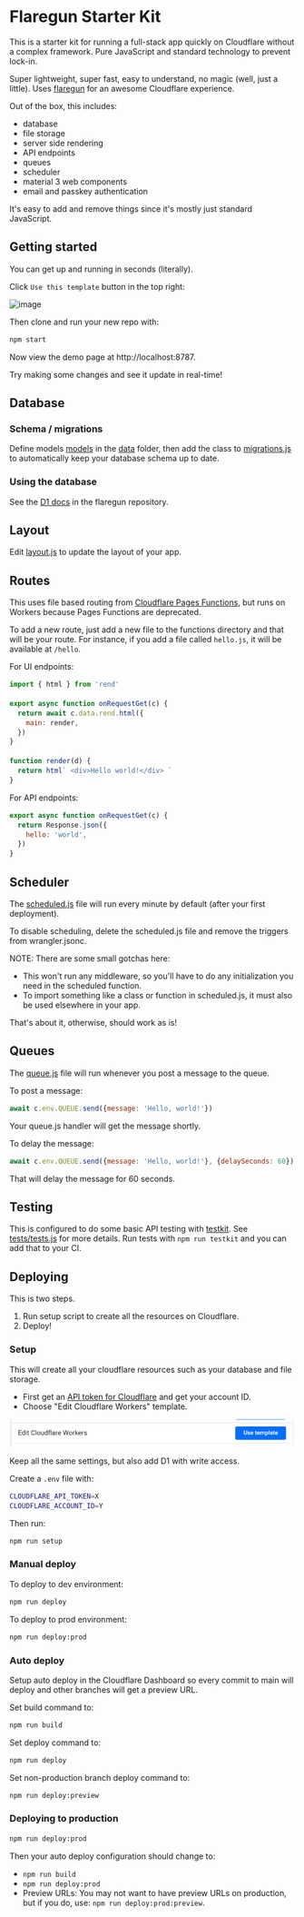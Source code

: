 # Flaregun Starter Kit

This is a starter kit for running a full-stack app quickly on Cloudflare without a complex framework. Pure JavaScript and standard technology to prevent lock-in.

Super lightweight, super fast, easy to understand, no magic (well, just a little). Uses [flaregun](https://github.com/treeder/flaregun) for an awesome Cloudflare experience.

Out of the box, this includes:

- database
- file storage
- server side rendering
- API endpoints
- queues
- scheduler
- material 3 web components
- email and passkey authentication

It's easy to add and remove things since it's mostly just standard JavaScript.

## Getting started

You can get up and running in seconds (literally).

Click `Use this template` button in the top right:

<img width="182" height="124" alt="image" src="https://github.com/user-attachments/assets/cc9dfd42-8add-4e7a-9ba9-38b0107d268b" />

Then clone and run your new repo with:

```sh
npm start
```

Now view the demo page at http://localhost:8787.

Try making some changes and see it update in real-time!

## Database

### Schema / migrations

Define models [models](https://github.com/treeder/models) in the [data](./functions/data) folder, then add the class to [migrations.js](./functions/data/migrations.js) to automatically keep your database schema up to date.

### Using the database

See the [D1 docs](https://github.com/treeder/flaregun/blob/main/README.md#d1-sqlite-database) in the flaregun repository.

## Layout

Edit [layout.js](./functions/layout.js) to update the layout of your app.

## Routes

This uses file based routing from [Cloudflare Pages Functions](https://developers.cloudflare.com/pages/functions/routing/), but runs on Workers because Pages Functions are deprecated.

To add a new route, just add a new file to the functions directory and that will be your route. For instance, if you add a file called `hello.js`, it will be available at
`/hello`.

For UI endpoints:

```js
import { html } from 'rend'

export async function onRequestGet(c) {
  return await c.data.rend.html({
    main: render,
  })
}

function render(d) {
  return html` <div>Hello world!</div> `
}
```

For API endpoints:

```js
export async function onRequestGet(c) {
  return Response.json({
    hello: 'world',
  })
}
```

## Scheduler

The [scheduled.js](functions/scheduled.js) file will run every minute by default (after your first deployment). 

To disable scheduling, delete the scheduled.js file and remove the triggers from wrangler.jsonc.

NOTE: There are some small gotchas here:

- This won't run any middleware, so you'll have to do any initialization you need in the scheduled function.
- To import something like a class or function in scheduled.js, it must also be used elsewhere in your app.

That's about it, otherwise, should work as is!

## Queues

The [queue.js](functions/queue.js) file will run whenever you post a message to the queue. 

To post a message: 

```js
await c.env.QUEUE.send({message: 'Hello, world!'})
```

Your queue.js handler will get the message shortly. 

To delay the message:

```js
await c.env.QUEUE.send({message: 'Hello, world!'}, {delaySeconds: 60})
```

That will delay the message for 60 seconds. 

## Testing

This is configured to do some basic API testing with [testkit](https://github.com/treeder/testkit). See [tests/tests.js](tests/tests.js) for more details. Run tests with `npm run testkit` and you can add that to your CI.

## Deploying

This is two steps.

1. Run setup script to create all the resources on Cloudflare.
2. Deploy!

### Setup

This will create all your cloudflare resources such as your database and file storage.

- First get an [API token for Cloudflare](https://developers.cloudflare.com/fundamentals/api/get-started/create-token/) and get your account ID.
- Choose "Edit Cloudflare Workers" template.

![alt text](docs/images/image.png)

Keep all the same settings, but also add D1 with write access.

Create a `.env` file with:

```sh
CLOUDFLARE_API_TOKEN=X
CLOUDFLARE_ACCOUNT_ID=Y
```

Then run:

```sh
npm run setup
```

### Manual deploy

To deploy to dev environment:

```sh
npm run deploy
```

To deploy to prod environment:

```sh
npm run deploy:prod
```

### Auto deploy

Setup auto deploy in the Cloudflare Dashboard so every commit to main will deploy and other
branches will get a preview URL.

Set build command to:

```sh
npm run build
```

Set deploy command to:

```sh
npm run deploy
```

Set non-production branch deploy command to:

```sh
npm run deploy:preview
```

### Deploying to production

```sh
npm run deploy:prod
```

Then your auto deploy configuration should change to:

- `npm run build`
- `npm run deploy:prod`
- Preview URLs: You may not want to have preview URLs on production, but if you do, use: `npm run deploy:prod:preview`.
